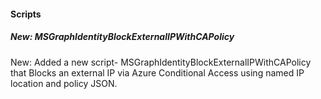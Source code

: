 
#### Scripts

##### New: MSGraphIdentityBlockExternalIPWithCAPolicy

New: Added a new script- MSGraphIdentityBlockExternalIPWithCAPolicy that Blocks an external IP via Azure Conditional Access using named IP location and policy JSON.


